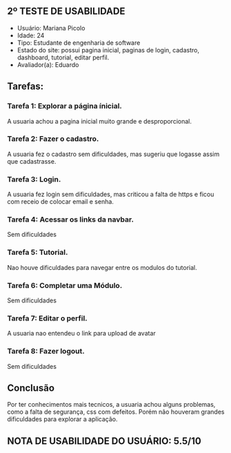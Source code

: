 ## 2º TESTE DE USABILIDADE

- Usuário: Mariana Picolo
- Idade: 24
- Tipo: Estudante de engenharia de software
- Estado do site: possui pagina inicial, paginas de login, cadastro, dashboard, tutorial, editar perfil.
- Avaliador(a): Eduardo

## Tarefas:

### Tarefa 1: Explorar a página ínicial.

A usuaria achou a pagina inicial muito grande e desproporcional. 

### Tarefa 2: Fazer o cadastro.

A usuaria fez o cadastro sem dificuldades, mas sugeriu que logasse assim que cadastrasse.

### Tarefa 3: Login.

A usuaria fez login sem dificuldades, mas criticou a falta de https e ficou com receio de colocar email e senha.

### Tarefa 4: Acessar os links da navbar.

Sem dificuldades

### Tarefa 5: Tutorial.

Nao houve dificuldades para navegar entre os modulos do tutorial.

### Tarefa 6: Completar uma Módulo.

Sem dificuldades

### Tarefa 7: Editar o perfil.

A usuaria nao entendeu o link para upload de avatar

### Tarefa 8: Fazer logout.

Sem dificuldades

## Conclusão

Por ter conhecimentos mais tecnicos, a usuaria achou alguns problemas, como a falta de segurança, css com defeitos. Porém não houveram grandes dificuldades para explorar a aplicação.

## NOTA DE USABILIDADE DO USUÁRIO: 5.5/10
